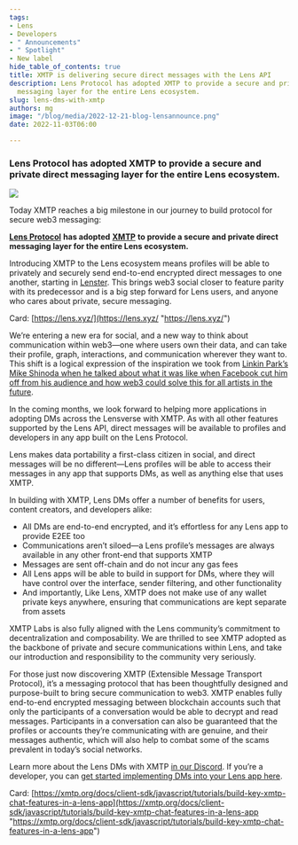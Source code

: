 ```yaml
---
tags:
- Lens
- Developers
- " Announcements"
- " Spotlight"
- New label
hide_table_of_contents: true
title: XMTP is delivering secure direct messages with the Lens API
description: Lens Protocol has adopted XMTP to provide a secure and private direct
  messaging layer for the entire Lens ecosystem.
slug: lens-dms-with-xmtp
authors: mg
image: "/blog/media/2022-12-21-blog-lensannounce.png"
date: 2022-11-03T06:00

---
```

### Lens Protocol has adopted XMTP to provide a secure and private direct messaging layer for the entire Lens ecosystem.

![](/blog/media/2022-12-21-blog-lensannounce.png)

Today XMTP reaches a big milestone in our journey to build protocol for secure web3 messaging:

[**Lens Protocol**](https://lens.xyz/) **has adopted** [**XMTP**](https://xmtp.org/) **to provide a secure and private direct messaging layer for the entire Lens ecosystem.**

Introducing XMTP to the Lens ecosystem means profiles will be able to privately and securely send end-to-end encrypted direct messages to one another, starting in [Lenster](https://lenster.xyz/). This brings web3 social closer to feature parity with its predecessor and is a big step forward for Lens users, and anyone who cares about private, secure messaging.

Card: [https://lens.xyz/](https://lens.xyz/ "https://lens.xyz/")

We’re entering a new era for social, and a new way to think about communication within web3—one where users own their data, and can take their profile, graph, interactions, and communication wherever they want to. This shift is a logical expression of the inspiration we took from [Linkin Park’s Mike Shinoda when he talked about what it was like when Facebook cut him off from his audience and how web3 could solve this for all artists in the future](https://blog.xmtp.com/xmtp-origin-story/).

In the coming months, we look forward to helping more applications in adopting DMs across the Lensverse with XMTP. As with all other features supported by the Lens API, direct messages will be available to profiles and developers in any app built on the Lens Protocol.

Lens makes data portability a first-class citizen in social, and direct messages will be no different—Lens profiles will be able to access their messages in any app that supports DMs, as well as anything else that uses XMTP.

In building with XMTP, Lens DMs offer a number of benefits for users, content creators, and developers alike:

* All DMs are end-to-end encrypted, and it’s effortless for any Lens app to provide E2EE too
* Communications aren’t siloed—a Lens profile’s messages are always available in any other front-end that supports XMTP
* Messages are sent off-chain and do not incur any gas fees
* All Lens apps will be able to build in support for DMs, where they will have control over the interface, sender filtering, and other functionality
* And importantly, Like Lens, XMTP does not make use of any wallet private keys anywhere, ensuring that communications are kept separate from assets

XMTP Labs is also fully aligned with the Lens community’s commitment to decentralization and composability. We are thrilled to see XMTP adopted as the backbone of private and secure communications within Lens, and take our introduction and responsibility to the community very seriously.

For those just now discovering XMTP (Extensible Message Transport Protocol), it’s a messaging protocol that has been thoughtfully designed and purpose-built to bring secure communication to web3. XMTP enables fully end-to-end encrypted messaging between blockchain accounts such that only the participants of a conversation would be able to decrypt and read messages. Participants in a conversation can also be guaranteed that the profiles or accounts they’re communicating with are genuine, and their messages authentic, which will also help to combat some of the scams prevalent in today’s social networks.

Learn more about the Lens DMs with XMTP [in our Discord](https://discord.gg/xmtp). If you’re a developer, you can [get started implementing DMs into your Lens app here](https://xmtp.to/lens-quickstart).

Card: [https://xmtp.org/docs/client-sdk/javascript/tutorials/build-key-xmtp-chat-features-in-a-lens-app](https://xmtp.org/docs/client-sdk/javascript/tutorials/build-key-xmtp-chat-features-in-a-lens-app "https://xmtp.org/docs/client-sdk/javascript/tutorials/build-key-xmtp-chat-features-in-a-lens-app")